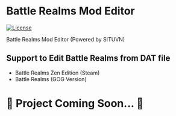 # Battle Realms Mod Editor

[![License](https://img.shields.io/badge/License-BSD%202--Clause-orange.svg)](https://opensource.org/licenses/BSD-2-Clause)

Battle Realms Mod Editor (Powered by SITUVN)


## Support to Edit Battle Realms from DAT file

- Battle Realms Zen Edition (Steam)
- Battle Realms (GOG Version)

# 🔺 Project Coming Soon... 🔺
